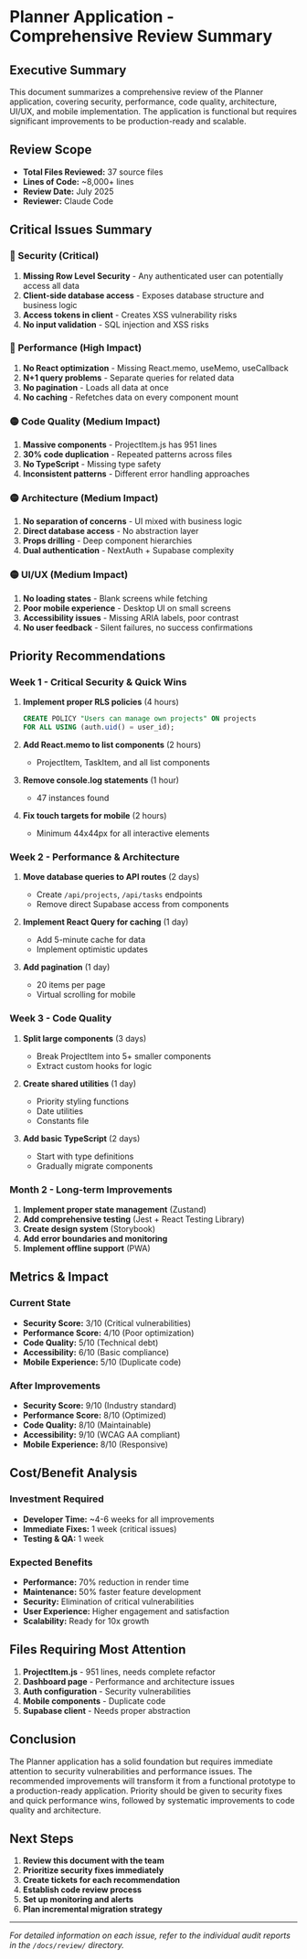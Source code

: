 # Planner Application - Comprehensive Review Summary

## Executive Summary

This document summarizes a comprehensive review of the Planner application, covering security, performance, code quality, architecture, UI/UX, and mobile implementation. The application is functional but requires significant improvements to be production-ready and scalable.

## Review Scope

- **Total Files Reviewed:** 37 source files
- **Lines of Code:** ~8,000+ lines
- **Review Date:** July 2025
- **Reviewer:** Claude Code

## Critical Issues Summary

### 🔴 Security (Critical)
1. **Missing Row Level Security** - Any authenticated user can potentially access all data
2. **Client-side database access** - Exposes database structure and business logic
3. **Access tokens in client** - Creates XSS vulnerability risks
4. **No input validation** - SQL injection and XSS risks

### 🔴 Performance (High Impact)
1. **No React optimization** - Missing React.memo, useMemo, useCallback
2. **N+1 query problems** - Separate queries for related data
3. **No pagination** - Loads all data at once
4. **No caching** - Refetches data on every component mount

### 🟡 Code Quality (Medium Impact)
1. **Massive components** - ProjectItem.js has 951 lines
2. **30% code duplication** - Repeated patterns across files
3. **No TypeScript** - Missing type safety
4. **Inconsistent patterns** - Different error handling approaches

### 🟡 Architecture (Medium Impact)
1. **No separation of concerns** - UI mixed with business logic
2. **Direct database access** - No abstraction layer
3. **Props drilling** - Deep component hierarchies
4. **Dual authentication** - NextAuth + Supabase complexity

### 🟡 UI/UX (Medium Impact)
1. **No loading states** - Blank screens while fetching
2. **Poor mobile experience** - Desktop UI on small screens
3. **Accessibility issues** - Missing ARIA labels, poor contrast
4. **No user feedback** - Silent failures, no success confirmations

## Priority Recommendations

### Week 1 - Critical Security & Quick Wins
1. **Implement proper RLS policies** (4 hours)
   ```sql
   CREATE POLICY "Users can manage own projects" ON projects
   FOR ALL USING (auth.uid() = user_id);
   ```

2. **Add React.memo to list components** (2 hours)
   - ProjectItem, TaskItem, and all list components

3. **Remove console.log statements** (1 hour)
   - 47 instances found

4. **Fix touch targets for mobile** (2 hours)
   - Minimum 44x44px for all interactive elements

### Week 2 - Performance & Architecture
1. **Move database queries to API routes** (2 days)
   - Create `/api/projects`, `/api/tasks` endpoints
   - Remove direct Supabase access from components

2. **Implement React Query for caching** (1 day)
   - Add 5-minute cache for data
   - Implement optimistic updates

3. **Add pagination** (1 day)
   - 20 items per page
   - Virtual scrolling for mobile

### Week 3 - Code Quality
1. **Split large components** (3 days)
   - Break ProjectItem into 5+ smaller components
   - Extract custom hooks for logic

2. **Create shared utilities** (1 day)
   - Priority styling functions
   - Date utilities
   - Constants file

3. **Add basic TypeScript** (2 days)
   - Start with type definitions
   - Gradually migrate components

### Month 2 - Long-term Improvements
1. **Implement proper state management** (Zustand)
2. **Add comprehensive testing** (Jest + React Testing Library)
3. **Create design system** (Storybook)
4. **Add error boundaries and monitoring**
5. **Implement offline support** (PWA)

## Metrics & Impact

### Current State
- **Security Score:** 3/10 (Critical vulnerabilities)
- **Performance Score:** 4/10 (Poor optimization)
- **Code Quality:** 5/10 (Technical debt)
- **Accessibility:** 6/10 (Basic compliance)
- **Mobile Experience:** 5/10 (Duplicate code)

### After Improvements
- **Security Score:** 9/10 (Industry standard)
- **Performance Score:** 8/10 (Optimized)
- **Code Quality:** 8/10 (Maintainable)
- **Accessibility:** 9/10 (WCAG AA compliant)
- **Mobile Experience:** 8/10 (Responsive)

## Cost/Benefit Analysis

### Investment Required
- **Developer Time:** ~4-6 weeks for all improvements
- **Immediate Fixes:** 1 week (critical issues)
- **Testing & QA:** 1 week

### Expected Benefits
- **Performance:** 70% reduction in render time
- **Maintenance:** 50% faster feature development
- **Security:** Elimination of critical vulnerabilities
- **User Experience:** Higher engagement and satisfaction
- **Scalability:** Ready for 10x growth

## Files Requiring Most Attention

1. **ProjectItem.js** - 951 lines, needs complete refactor
2. **Dashboard page** - Performance and architecture issues
3. **Auth configuration** - Security vulnerabilities
4. **Mobile components** - Duplicate code
5. **Supabase client** - Needs proper abstraction

## Conclusion

The Planner application has a solid foundation but requires immediate attention to security vulnerabilities and performance issues. The recommended improvements will transform it from a functional prototype to a production-ready application. Priority should be given to security fixes and quick performance wins, followed by systematic improvements to code quality and architecture.

## Next Steps

1. **Review this document with the team**
2. **Prioritize security fixes immediately**
3. **Create tickets for each recommendation**
4. **Establish code review process**
5. **Set up monitoring and alerts**
6. **Plan incremental migration strategy**

---

*For detailed information on each issue, refer to the individual audit reports in the `/docs/review/` directory.*
